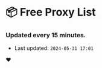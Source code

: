 # :package: Free Proxy List
### Updated every 15 minutes.

- Last updated: `2024-05-31 17:01`

:heart:
